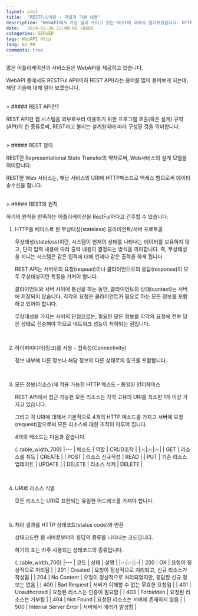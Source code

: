 ```yaml
---
layout: post
title:  "RESTFul이란 - 개념과 기본 내용"
description: "WebAPI에서 가장 널리 쓰이고 있는 REST에 대해서 알아보겠습니다. HTTP메소드(GET, POST, PUT, PATCH, DELETE), rest api, restful, status code, 상태코드"
date:   2019-02-26 22:00:00 +0800
categories: SERVER
tags: WebAPI Http
lang: ko_KR
comments: true
---
```


많은 어플리케이션과 서비스들은 WebAPI를 제공하고 있습니다. 

WebAPI 중에서도 RESTFul API(이하 REST API)라는 용어를 많이 들어보게 되는데, 해당 기술에 대해 알아 보겠습니다. 

<br>
> ##### REST API란?

REST API란 웹 시스템을 외부로부터 이용하기 위한 프로그램 호출(혹은 설계) 규약(API)의 한 종류로써, REST라고 불리는 설계원칙에 따라 구성된 것을 의미합니다. 


<br>
> ##### REST 정의

REST란 Representational State Transfer의 약자로써, Web서비스의 설계 모델을 의미합니다. 

REST한 Web 서비스는, 해당 서비스의 URI에 HTTP메소드로 액세스 함으로써 데이터 송수신을 합니다. 



<br>
> ##### REST의 원칙

하기의 원칙을 만족하는 어플리케이션을 RestFul하다고 간주할 수 있습니다.


1. HTTP를 베이스로 한 무상태성(stateless) 클라이언트/서버 프로토콜
   
   무상태성(stateless)이란, 시스템이 현재의 상태를 나타내는 데이터를 보유하지 않고, 단지 입력 내용에 따라 출력 내용이 결정되는 방식을 의미합니다. 즉, 무상태성을 지니는 시스템은 같은 입력에 대해 언제나 같은 출력을 하게 됩니다. 
   
   REST API는 서버로의 요청(reqeust)이나 클라이언트로의 응답(response)이 모두 무상태성이란 특징을 가져야 합니다. 
   
   클라이언트와 서버 사이에 통신을 하는 동안, 클라이언트의 상태(context)는 서버에 저장되지 않습니다. 각각의 요청은 클라이언트가 필요로 하는 모든 정보를 포함하고 있어야 합니다. 
   
   무상태성을 가지는 서버의 단점으로는, 필요한 모든 정보를 각각의 요청에 전부 담은 상태로 전송해야 하므로 네트워크 성능이 저하되는 점입니다. 

   <br>
2. 하이퍼미디어(링크)를 사용 - 접속성(Connectivity)
   
   정보 내부에 다른 정보나 해당 정보의 다른 상태로의 링크를 포함합니다.

   <br>
3. 모든 정보(리소스)에 적용 가능한 HTTP 메소드 - 통일된 인터페이스
   
   REST API에서 접근 가능한 모든 리소스는 각각 고유의 URI를 최소한 1개 이상 가지고 있습니다. 
   
   그리고 각 URI에 대해서 기본적으로 4개의 HTTP 메소드를 가지고 서버에 요청(request)함으로써 모든 리소스에 대한 조작이 이루어 집니다. 

   4개의 메소드는 다음과 같습니다. 

   {:.table_width_700}
   |---
   | 메소드 | 역할 | CRUD조작 |
   |:-:|:-:|:-:|
   | GET | 리소스를 취득 | CREATE |
   | POST | 리소스 신규작성 | READ |
   | PUT | 기존 리소스 업데이트 | UPDATE |
   | DELETE | 리소스 삭제 | DELETE |

   <br>
4. URI로 리소스 식별
   
   모든 리소스는 URI로 표현되는 유일한 어드레스를 가져야 합니다. 

   <br>
5. 처리 결과를 HTTP 상태코드(status code)와 반환
   
   상태코드란 웹 서버로부터의 응답의 종류를 나타내는 코드입니다. 

   하기의 표는 자주 사용되는 상태코드의 종류입니다. 

   {:.table_width_700}
   |---
   | 코드 | 상태 | 설명 |
   |:-:|:-:|:-|
   | 200 | OK | 요청이 정상적으로 처리됨 |
   | 201 | Created | 요청이 정상적으로 처리되고, 신규 리소스가 작성됨 |
   | 204 | No Content | 요청이 정상적으로 처리되었지만, 응답할 신규 정보는 없음 |
   | 400 | Bad Request | 서버가 이해할 수 없는 무효한 요청임 |
   | 401 | Unauthorized | 요청된 리소스는 인증이 필요함 |
   | 403 | Forbidden | 요청된 리소스는 거부됨 |
   | 404 | Not Found | 요청된 리소스는 서버에 존재하지 않음 |
   | 500 | Internal Server Error | 서버에서 에러가 발생함 |

<br><br>
